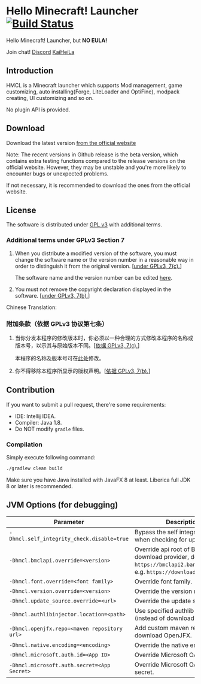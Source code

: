 # Hello Minecraft! Launcher [![Build Status](https://ci.huangyuhui.net/job/HMCL/badge/icon?.svg)](https://ci.huangyuhui.net/job/HMCL)

Hello Minecraft! Launcher, but **NO EULA!**

Join chat! [Discord](https://discord.gg/jVvC7HfM6U) [KaiHeiLa](https://kaihei.co/Kx7n3t)

## Introduction

HMCL is a Minecraft launcher which supports Mod management, game customizing, auto installing(Forge, LiteLoader and OptiFine), modpack creating, UI customizing and so on.

No plugin API is provided.

## Download
Download the latest version [from the official website](https://hmcl.huangyuhui.net/download)

Note: The recent versions in Github release is the beta version, which contains extra testing functions compared to the release versions on the official website. However, they may be unstable and you're more likely to encounter bugs or unexpected problems.

If not necessary, it is recommended to download the ones from the official website.

## License
The software is distributed under [GPL v3](https://www.gnu.org/licenses/gpl-3.0.html) with additional terms.

### Additional terms under GPLv3 Section 7
1. When you distribute a modified version of the software, you must change the software name or the version number in a reasonable way in order to distinguish it from the original version. \[[under GPLv3, 7(c).](https://github.com/huanghongxun/HMCL/blob/11820e31a85d8989e41d97476712b07e7094b190/LICENSE#L372-L374)\]

   The software name and the version number can be edited [here](https://github.com/huanghongxun/HMCL/blob/javafx/HMCL/src/main/java/org/jackhuang/hmcl/Metadata.java#L32-L34).

2. You must not remove the copyright declaration displayed in the software. \[[under GPLv3, 7(b).](https://github.com/huanghongxun/HMCL/blob/11820e31a85d8989e41d97476712b07e7094b190/LICENSE#L368-L370)\]

Chinese Translation:
### 附加条款（依据 GPLv3 协议第七条）
1. 当你分发本程序的修改版本时，你必须以一种合理的方式修改本程序的名称或版本号，以示其与原始版本不同。\[[依据 GPLv3, 7(c).](https://github.com/huanghongxun/HMCL/blob/11820e31a85d8989e41d97476712b07e7094b190/LICENSE#L372-L374)\]

   本程序的名称及版本号可在[此处](https://github.com/huanghongxun/HMCL/blob/javafx/HMCL/src/main/java/org/jackhuang/hmcl/Metadata.java#L32-L34)修改。

2. 你不得移除本程序所显示的版权声明。\[[依据 GPLv3, 7(b).](https://github.com/huanghongxun/HMCL/blob/11820e31a85d8989e41d97476712b07e7094b190/LICENSE#L368-L370)\]

## Contribution

If you want to submit a pull request, there're some requirements:
* IDE: Intellij IDEA.
* Compiler: Java 1.8.
* Do NOT modify `gradle` files.

### Compilation

Simply execute following command:
```bash
./gradlew clean build
```
Make sure you have Java installed with JavaFX 8 at least. Liberica full JDK 8 or later is recommended.

## JVM Options (for debugging)
|Parameter|Description|
|---------|-----------|
|`-Dhmcl.self_integrity_check.disable=true`|Bypass the self integrity check when checking for update.|
|`-Dhmcl.bmclapi.override=<version>`|Override api root of BMCLAPI download provider, defaults to `https://bmclapi2.bangbang93.com`. e.g. `https://download.mcbbs.net`.|
|`-Dhmcl.font.override=<font family>`|Override font family.|
|`-Dhmcl.version.override=<version>`|Override the version number.|
|`-Dhmcl.update_source.override=<url>`|Override the update source.|
|`-Dhmcl.authlibinjector.location=<path>`|Use specified authlib-injector (instead of downloading one).|
|`-Dhmcl.openjfx.repo=<maven repository url>`|Add custom maven repository for download OpenJFX.|
|`-Dhmcl.native.encoding=<encoding>`|Override the native encoding.|
|`-Dhmcl.microsoft.auth.id=<App ID>`|Override Microsoft OAuth App ID.|
|`-Dhmcl.microsoft.auth.secret=<App Secret>`|Override Microsoft OAuth App secret.|
